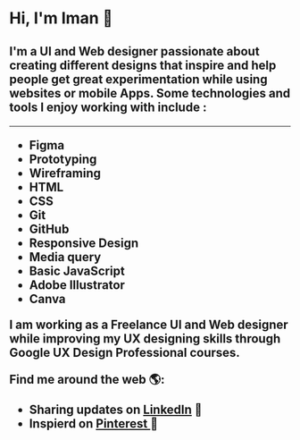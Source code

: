 <h1> Hi, I'm Iman 👋 </h1>

<h2>
I'm a UI and Web designer passionate about creating different designs that inspire and help people get great experimentation while using websites or mobile Apps. Some technologies and tools I enjoy working with include :
 <hr>
 <ul>
 <li>Figma</li>
<li>Prototyping </li>
<li>Wireframing </li>
<li>HTML</li>
<li>CSS</li>
<li>Git</li>
<li>GitHub</li>
<li>Responsive Design</li>
<li>Media query</li>
<li>Basic JavaScript</li>
<li>Adobe Illustrator</li>
  <li>Canva</li>
 </ul>

I am working as a Freelance UI and Web designer while improving my UX designing skills through Google UX Design Professional courses.

 Find me around the web 🌎:
  -  Sharing updates on <a href="https://www.linkedin.com/in/iman-mohammad-340017220">LinkedIn</a> 💼
  - Inspierd on <a href="https://pin.it/4Mugf4S"> Pinterest </a> 🌟
</h2>

